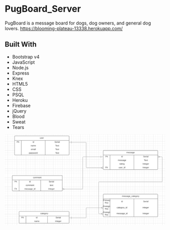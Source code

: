 # PugBoard_Server

PugBoard is a message board for dogs, dog owners, and general dog lovers.
https://blooming-plateau-13338.herokuapp.com/
## Built With
- Bootstrap v4
- JavaScript
- Node.js
- Express
- Knex
- HTML5
- CSS
- PSQL
- Heroku
- Firebase
- jQuery
- Blood
- Sweat
- Tears

![ERD](ERD.png)
